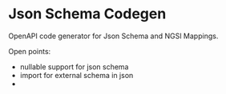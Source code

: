 # Json Schema Codegen

OpenAPI code generator for Json Schema and NGSI Mappings.


Open points:

* nullable support for json schema
* import for external schema in json
* 